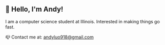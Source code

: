 ## 👋 Hello, I'm Andy!

I am a computer science student at Illinois. Interested in making things go fast. 

📪 Contact me at: andyluo918@gmail.com
<!---
andyluo03/andyluo03 is a ✨ special ✨ repository because its `README.md` (this file) appears on your GitHub profile.
You can click the Preview link to take a look at your changes.
--->
